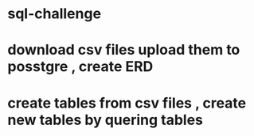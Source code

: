 # sql-challenge

# download csv files upload them to posstgre , create ERD 
# create tables from csv files , create new tables by quering tables 
